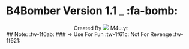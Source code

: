 # B4Bomber Version 1.1  _ :fa-bomb:
<center> Created By  <img src="https://img.icons8.com/cute-clipart/64/000000/grenade.png"/> M4u.yt</center>
## Note: :tw-1f6ab:
###  &rarr;  Use For  Fun :tw-1f61c: Not For Revenge :tw-1f621:
